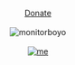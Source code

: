 <p align="center">
  <a href="https://boosty.to/b195">Donate</a>
  <br><br>
  <img alt="monitorboyo" src="https://user-images.githubusercontent.com/106784368/176322416-33ee442f-df0c-4449-bd21-32e77ab1734f.png">
  <br><br>
  <a href="https://wico.lol/">
    <img alt="me" src="https://wico.lol/me.e91e088b.gif">
  </a>
</p>

